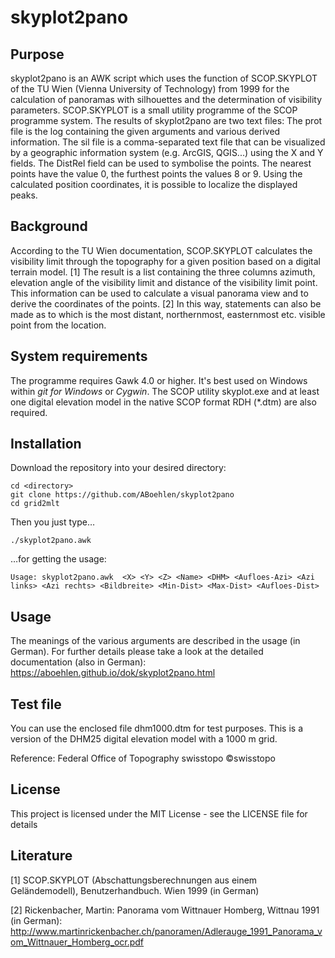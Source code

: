 # skyplot2pano

## Purpose
skyplot2pano is an AWK script which uses the function of SCOP.SKYPLOT of the TU Wien (Vienna University of Technology) from 1999 for the calculation of panoramas with silhouettes and the determination of visibility parameters. SCOP.SKYPLOT is a small utility programme of the SCOP programme system.
The results of skyplot2pano are two text files: The prot file is the log containing the given arguments and various derived information. The sil file is a comma-separated text file that can be visualized by a geographic information system (e.g. ArcGIS, QGIS...) using the X and Y fields. The DistRel field can be used to symbolise the points. The nearest points have the value 0, the furthest points the values 8 or 9. Using the calculated position coordinates, it is possible to localize the displayed peaks.

## Background

According to the TU Wien documentation, SCOP.SKYPLOT calculates the visibility limit through the topography for a given position based on a digital terrain model. \[1\] The result is a list containing the three columns azimuth, elevation angle of the visibility limit and distance of the visibility limit point. This information can be used to calculate a visual panorama view and to derive the coordinates of the points. \[2\] In this way, statements can also be made as to which is the most distant, northernmost, easternmost etc. visible point from the location.

## System requirements
The programme requires Gawk 4.0 or higher. It's best used on Windows within _git for Windows_ or _Cygwin_. The SCOP utility skyplot.exe and at least one digital elevation model in the native SCOP format RDH (*.dtm) are also required.

## Installation
Download the repository into your desired directory:

```
cd <directory>
git clone https://github.com/ABoehlen/skyplot2pano
cd grid2mlt
```

Then you just type…

```
./skyplot2pano.awk
```

…for getting the usage:

```
Usage: skyplot2pano.awk  <X> <Y> <Z> <Name> <DHM> <Aufloes-Azi> <Azi links> <Azi rechts> <Bildbreite> <Min-Dist> <Max-Dist> <Aufloes-Dist>
```

## Usage

The meanings of the various arguments are described in the usage (in German). For further details please take a look at the detailed documentation (also in German): https://aboehlen.github.io/dok/skyplot2pano.html

## Test file

You can use the enclosed file dhm1000.dtm for test purposes. This is a version of the DHM25 digital elevation model with a 1000 m grid. 

Reference:
Federal Office of Topography swisstopo
©swisstopo 

## License

This project is licensed under the MIT License - see the LICENSE file for details

## Literature
\[1\] SCOP.SKYPLOT (Abschattungsberechnungen aus einem Geländemodell), Benutzerhandbuch. Wien 1999 (in German)

\[2\] Rickenbacher, Martin: Panorama vom Wittnauer Homberg, Wittnau 1991 (in German): http://www.martinrickenbacher.ch/panoramen/Adlerauge_1991_Panorama_vom_Wittnauer_Homberg_ocr.pdf
